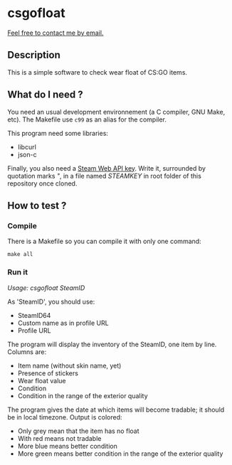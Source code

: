# csgofloat

[Feel free to contact me by email.](mailto:kiwixz@users.noreply.github.com)

## Description

This is a simple software to check wear float of CS:GO items.

## What do I need ?

You need an usual development environnement (a C compiler, GNU Make, etc). The Makefile use `c99` as an alias for the compiler.

This program need some libraries:
- libcurl
- json-c

Finally, you also need a [Steam Web API key](http://steamcommunity.com/dev/apikey). Write it, surrounded by quotation marks _"_, in a file named _STEAMKEY_ in root folder of this repository once cloned.

## How to test ?

### Compile

There is a Makefile so you can compile it with only one command:

```
make all
```

### Run it

*Usage: csgofloat _SteamID_*

As 'SteamID', you should use:
- SteamID64
- Custom name as in profile URL
- Profile URL

The program will display the inventory of the SteamID, one item by line.
Columns are:
- Item name (without skin name, yet)
- Presence of stickers
- Wear float value
- Condition
- Condition in the range of the exterior quality

The program gives the date at which items will become tradable; it should be in local timezone.
Output is colored:
- Only grey mean that the item has no float
- With red means not tradable
- More blue means better condition
- More green means better condition in the range of the exterior quality
